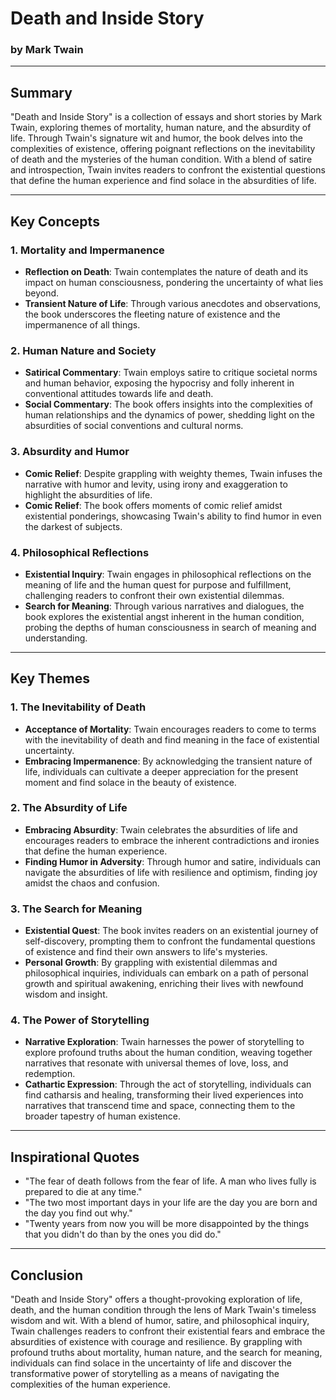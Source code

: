 # Death and Inside Story

### by Mark Twain

---

## Summary

"Death and Inside Story" is a collection of essays and short stories by Mark Twain, exploring themes of mortality, human nature, and the absurdity of life. Through Twain's signature wit and humor, the book delves into the complexities of existence, offering poignant reflections on the inevitability of death and the mysteries of the human condition. With a blend of satire and introspection, Twain invites readers to confront the existential questions that define the human experience and find solace in the absurdities of life.

---

## Key Concepts

### 1. Mortality and Impermanence

- **Reflection on Death**: Twain contemplates the nature of death and its impact on human consciousness, pondering the uncertainty of what lies beyond.
- **Transient Nature of Life**: Through various anecdotes and observations, the book underscores the fleeting nature of existence and the impermanence of all things.

### 2. Human Nature and Society

- **Satirical Commentary**: Twain employs satire to critique societal norms and human behavior, exposing the hypocrisy and folly inherent in conventional attitudes towards life and death.
- **Social Commentary**: The book offers insights into the complexities of human relationships and the dynamics of power, shedding light on the absurdities of social conventions and cultural norms.

### 3. Absurdity and Humor

- **Comic Relief**: Despite grappling with weighty themes, Twain infuses the narrative with humor and levity, using irony and exaggeration to highlight the absurdities of life.
- **Comic Relief**: The book offers moments of comic relief amidst existential ponderings, showcasing Twain's ability to find humor in even the darkest of subjects.

### 4. Philosophical Reflections

- **Existential Inquiry**: Twain engages in philosophical reflections on the meaning of life and the human quest for purpose and fulfillment, challenging readers to confront their own existential dilemmas.
- **Search for Meaning**: Through various narratives and dialogues, the book explores the existential angst inherent in the human condition, probing the depths of human consciousness in search of meaning and understanding.

---

## Key Themes

### 1. The Inevitability of Death

- **Acceptance of Mortality**: Twain encourages readers to come to terms with the inevitability of death and find meaning in the face of existential uncertainty.
- **Embracing Impermanence**: By acknowledging the transient nature of life, individuals can cultivate a deeper appreciation for the present moment and find solace in the beauty of existence.

### 2. The Absurdity of Life

- **Embracing Absurdity**: Twain celebrates the absurdities of life and encourages readers to embrace the inherent contradictions and ironies that define the human experience.
- **Finding Humor in Adversity**: Through humor and satire, individuals can navigate the absurdities of life with resilience and optimism, finding joy amidst the chaos and confusion.

### 3. The Search for Meaning

- **Existential Quest**: The book invites readers on an existential journey of self-discovery, prompting them to confront the fundamental questions of existence and find their own answers to life's mysteries.
- **Personal Growth**: By grappling with existential dilemmas and philosophical inquiries, individuals can embark on a path of personal growth and spiritual awakening, enriching their lives with newfound wisdom and insight.

### 4. The Power of Storytelling

- **Narrative Exploration**: Twain harnesses the power of storytelling to explore profound truths about the human condition, weaving together narratives that resonate with universal themes of love, loss, and redemption.
- **Cathartic Expression**: Through the act of storytelling, individuals can find catharsis and healing, transforming their lived experiences into narratives that transcend time and space, connecting them to the broader tapestry of human existence.

---

## Inspirational Quotes

- "The fear of death follows from the fear of life. A man who lives fully is prepared to die at any time."
- "The two most important days in your life are the day you are born and the day you find out why."
- "Twenty years from now you will be more disappointed by the things that you didn't do than by the ones you did do."

---

## Conclusion

"Death and Inside Story" offers a thought-provoking exploration of life, death, and the human condition through the lens of Mark Twain's timeless wisdom and wit. With a blend of humor, satire, and philosophical inquiry, Twain challenges readers to confront their existential fears and embrace the absurdities of existence with courage and resilience. By grappling with profound truths about mortality, human nature, and the search for meaning, individuals can find solace in the uncertainty of life and discover the transformative power of storytelling as a means of navigating the complexities of the human experience.
